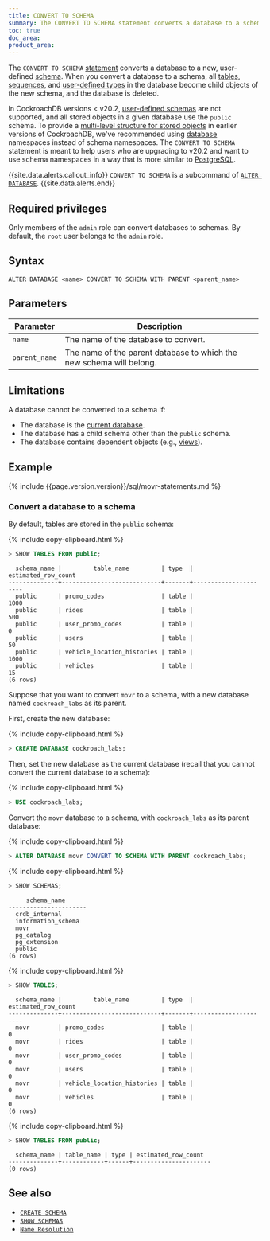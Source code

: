 ```yaml
---
title: CONVERT TO SCHEMA
summary: The CONVERT TO SCHEMA statement converts a database to a schema.
toc: true
doc_area: 
product_area: 
---
```


 The `CONVERT TO SCHEMA` [statement](sql-statements.html) converts a database to a new, user-defined [schema](sql-name-resolution.html). When you convert a database to a schema, all [tables](create-table.html), [sequences](create-sequence.html), and [user-defined types](enum.html) in the database become child objects of the new schema, and the database is deleted.

In CockroachDB versions < v20.2, [user-defined schemas](create-schema.html) are not supported, and all stored objects in a given database use the `public` schema. To provide a [multi-level structure for stored objects](sql-name-resolution.html) in earlier versions of CockroachDB, we've recommended using [database](create-database.html) namespaces instead of schema namespaces. The `CONVERT TO SCHEMA` statement is meant to help users who are upgrading to v20.2 and want to use schema namespaces in a way that is more similar to [PostgreSQL](http://www.postgresql.cn/docs/current/ddl-schemas.html).

{{site.data.alerts.callout_info}}
`CONVERT TO SCHEMA` is a subcommand of [`ALTER DATABASE`](alter-database.html).
{{site.data.alerts.end}}

## Required privileges

Only members of the `admin` role can convert databases to schemas. By default, the `root` user belongs to the `admin` role.

## Syntax

~~~
ALTER DATABASE <name> CONVERT TO SCHEMA WITH PARENT <parent_name>
~~~

## Parameters

Parameter | Description
----------|------------
`name` | The name of the database to convert.
`parent_name` | The name of the parent database to which the new schema will belong.

## Limitations

A database cannot be converted to a schema if:

- The database is the [current database](sql-name-resolution.html#current-database).
- The database has a child schema other than the `public` schema.
- The database contains dependent objects (e.g., [views](views.html)).

## Example

{% include {{page.version.version}}/sql/movr-statements.md %}

### Convert a database to a schema

By default, tables are stored in the `public` schema:

{% include copy-clipboard.html %}
~~~ sql
> SHOW TABLES FROM public;
~~~

~~~
  schema_name |         table_name         | type  | estimated_row_count
--------------+----------------------------+-------+----------------------
  public      | promo_codes                | table |                1000
  public      | rides                      | table |                 500
  public      | user_promo_codes           | table |                   0
  public      | users                      | table |                  50
  public      | vehicle_location_histories | table |                1000
  public      | vehicles                   | table |                  15
(6 rows)
~~~

Suppose that you want to convert `movr` to a schema, with a new database named `cockroach_labs` as its parent.

First, create the new database:

{% include copy-clipboard.html %}
~~~ sql
> CREATE DATABASE cockroach_labs;
~~~

Then, set the new database as the current database (recall that you cannot convert the current database to a schema):

{% include copy-clipboard.html %}
~~~ sql
> USE cockroach_labs;
~~~

Convert the `movr` database to a schema, with `cockroach_labs` as its parent database:

{% include copy-clipboard.html %}
~~~ sql
> ALTER DATABASE movr CONVERT TO SCHEMA WITH PARENT cockroach_labs;
~~~

{% include copy-clipboard.html %}
~~~ sql
> SHOW SCHEMAS;
~~~

~~~
     schema_name
----------------------
  crdb_internal
  information_schema
  movr
  pg_catalog
  pg_extension
  public
(6 rows)
~~~

{% include copy-clipboard.html %}
~~~ sql
> SHOW TABLES;
~~~

~~~
  schema_name |         table_name         | type  | estimated_row_count
--------------+----------------------------+-------+----------------------
  movr        | promo_codes                | table |                   0
  movr        | rides                      | table |                   0
  movr        | user_promo_codes           | table |                   0
  movr        | users                      | table |                   0
  movr        | vehicle_location_histories | table |                   0
  movr        | vehicles                   | table |                   0
(6 rows)
~~~

{% include copy-clipboard.html %}
~~~ sql
> SHOW TABLES FROM public;
~~~

~~~
  schema_name | table_name | type | estimated_row_count
--------------+------------+------+----------------------
(0 rows)
~~~

## See also

- [`CREATE SCHEMA`](create-schema.html)
- [`SHOW SCHEMAS`](show-schemas.html)
- [`Name Resolution`](sql-name-resolution.html)
